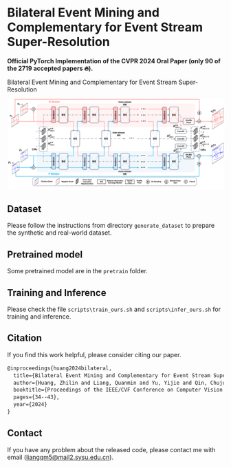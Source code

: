# Bilateral Event Mining and Complementary for Event Stream Super-Resolution

**Official PyTorch Implementation of the CVPR 2024 Oral Paper (only 90 of the 2719 accepted papers 🔥).**

Bilateral Event Mining and Complementary for Event Stream Super-Resolution

<p align="left">
    <img src="models/BMCNet.png"/>
  <br>
</p>

## Dataset

Please follow the instructions from directory `generate_dataset` to prepare the synthetic and real-world dataset.

## Pretrained model

Some pretrained model are in the `pretrain` folder.

## Training and Inference

Please check the file `scripts\train_ours.sh` and `scripts\infer_ours.sh` for training and inference. 

## Citation

If you find this work helpful, please consider citing our paper.

```latex
@inproceedings{huang2024bilateral,
  title={Bilateral Event Mining and Complementary for Event Stream Super-Resolution},
  author={Huang, Zhilin and Liang, Quanmin and Yu, Yijie and Qin, Chujun and Zheng, Xiawu and Huang, Kai and Zhou, Zikun and Yang, Wenming},
  booktitle={Proceedings of the IEEE/CVF Conference on Computer Vision and Pattern Recognition},
  pages={34--43},
  year={2024}
}
```

## Contact

If you have any problem about the released code, please contact me with email (liangqm5@mail2.sysu.edu.cn).
